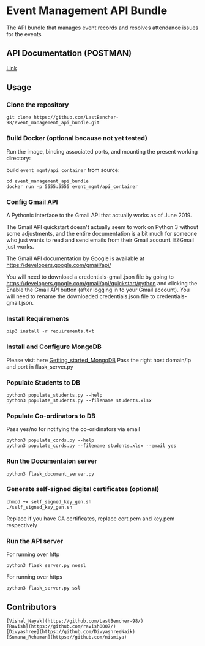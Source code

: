 # Event Management API Bundle

The API bundle that manages event records and resolves attendance issues for the events


## API Documentation (POSTMAN)

[Link](https://documenter.getpostman.com/view/9043780/SVtR3rAM?version=latest)


## Usage


### Clone the repository


    git clone https://github.com/LastBencher-98/event_management_api_bundle.git




### Build Docker (optional because not yet tested)

Run the image, binding associated ports, and mounting the present working
directory:

 build `event_mgmt/api_container` from source:
 
    cd event_management_api_bundle
    docker run -p 5555:5555 event_mgmt/api_container 


### Config Gmail API
A Pythonic interface to the Gmail API that actually works as of June 2019.

The Gmail API quickstart doesn't actually seem to work on Python 3 without some adjustments, and the entire documentation is a bit much for someone who just wants to read and send emails from their Gmail account. EZGmail just works.

The Gmail API documentation by Google is available at https://developers.google.com/gmail/api/

You will need to download a credentials-gmail.json file by going to https://developers.google.com/gmail/api/quickstart/python and clicking the Enable the Gmail API button (after logging in to your Gmail account). You will need to rename the downloaded credentials.json file to credentials-gmail.json.


###  Install Requirements

    pip3 install -r requirements.txt


### Install and Configure MongoDB 

Please visit here [Getting_started_MongoDB](https://docs.mongodb.com/manual/tutorial/getting-started/)
Pass the right host domain/ip and port in flask_server.py


### Populate Students to DB

    python3 populate_students.py --help
    python3 populate_students.py --filename students.xlsx 


### Populate Co-ordinators to DB

Pass yes/no for notifying the co-oridinators via email

    python3 populate_cords.py --help
    python3 populate_cords.py --filename students.xlsx --email yes


### Run the Documentaion server

    python3 flask_document_server.py


### Generate self-signed digital certificates (optional) 


    chmod +x self_signed_key_gen.sh
    ./self_signed_key_gen.sh

Replace if you have CA certificates, replace cert.pem and key.pem respectively


### Run  the API server 

For running over http

    python3 flask_server.py nossl


For running over https

    python3 flask_server.py ssl


## Contributors

    [Vishal_Nayak](https://github.com/LastBencher-98/)
    [Ravish](https://github.com/ravish0007/)
    [Divyashree](https://github.com/DivyashreeNaik)
    [Sumana_Rehaman](https://github.com/nismiya)



